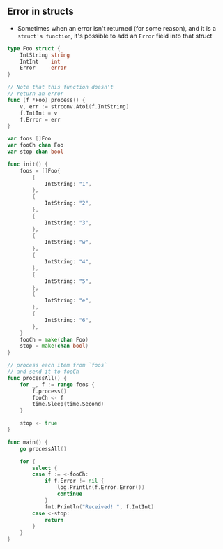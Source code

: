 ## Error in structs
- Sometimes when an error isn't returned (for some reason), and it is a `struct's function`, it's possible to add an `Error` field into that struct

```go
type Foo struct {
	IntString string
	IntInt    int
	Error     error
}

// Note that this function doesn't
// return an error
func (f *Foo) process() {
	v, err := strconv.Atoi(f.IntString)
	f.IntInt = v
	f.Error = err
}

var foos []Foo
var fooCh chan Foo
var stop chan bool

func init() {
	foos = []Foo{
		{
			IntString: "1",
		},
		{
			IntString: "2",
		},
		{
			IntString: "3",
		},
		{
			IntString: "w",
		},
		{
			IntString: "4",
		},
		{
			IntString: "5",
		},
		{
			IntString: "e",
		},
		{
			IntString: "6",
		},
	}
	fooCh = make(chan Foo)
	stop = make(chan bool)
}

// process each item from `foos`
// and send it to fooCh
func processAll() {
	for _, f := range foos {
		f.process()
		fooCh <- f
		time.Sleep(time.Second)
	}

	stop <- true
}

func main() {
	go processAll()

	for {
		select {
		case f := <-fooCh:
			if f.Error != nil {
				log.Println(f.Error.Error())
				continue
			}
			fmt.Println("Received! ", f.IntInt)
		case <-stop:
			return
		}
	}
}
```
